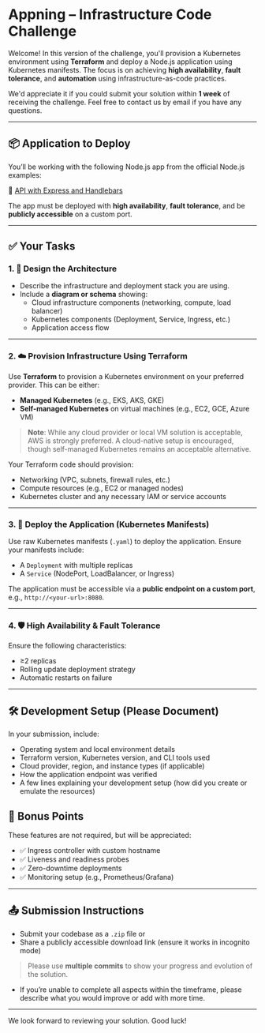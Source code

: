 # Appning – Infrastructure Code Challenge

Welcome! In this version of the challenge, you'll provision a Kubernetes environment using **Terraform** and deploy a Node.js application using Kubernetes manifests. The focus is on achieving **high availability**, **fault tolerance**, and **automation** using infrastructure-as-code practices.

We'd appreciate it if you could submit your solution within **1 week** of receiving the challenge. Feel free to contact us by email if you have any questions.

---

## 📦 Application to Deploy

You’ll be working with the following Node.js app from the official Node.js examples:

🔗 [API with Express and Handlebars](https://github.com/nodejs/examples/tree/main/servers/express/api-with-express-and-handlebars)

The app must be deployed with **high availability**, **fault tolerance**, and be **publicly accessible** on a custom port.

---

## ✅ Your Tasks

### 1. 📐 Design the Architecture
- Describe the infrastructure and deployment stack you are using.
- Include a **diagram or schema** showing:
  - Cloud infrastructure components (networking, compute, load balancer)
  - Kubernetes components (Deployment, Service, Ingress, etc.)
  - Application access flow

---

### 2. ☁️ Provision Infrastructure Using Terraform
Use **Terraform** to provision a Kubernetes environment on your preferred provider. This can be either:

- **Managed Kubernetes** (e.g., EKS, AKS, GKE)
- **Self-managed Kubernetes** on virtual machines (e.g., EC2, GCE, Azure VM)

> **Note**: While any cloud provider or local VM solution is acceptable, AWS is strongly preferred. A cloud-native setup is encouraged, though self-managed Kubernetes remains an acceptable alternative.

Your Terraform code should provision:
- Networking (VPC, subnets, firewall rules, etc.)
- Compute resources (e.g., EC2 or managed nodes)
- Kubernetes cluster and any necessary IAM or service accounts

---

### 3. 🚀 Deploy the Application (Kubernetes Manifests)
Use raw Kubernetes manifests (`.yaml`) to deploy the application. Ensure your manifests include:

- A `Deployment` with multiple replicas
- A `Service` (NodePort, LoadBalancer, or Ingress)

The application must be accessible via a **public endpoint on a custom port**, e.g., `http://<your-url>:8080`.

---

### 4. 🛡 High Availability & Fault Tolerance
Ensure the following characteristics:
- ≥2 replicas
- Rolling update deployment strategy
- Automatic restarts on failure

---

## 🛠 Development Setup (Please Document)

In your submission, include:
- Operating system and local environment details
- Terraform version, Kubernetes version, and CLI tools used
- Cloud provider, region, and instance types (if applicable)
- How the application endpoint was verified
- A few lines explaining your development setup (how did you create or emulate the resources)

## 🧪 Bonus Points

These features are not required, but will be appreciated:

- ✅ Ingress controller with custom hostname
- ✅ Liveness and readiness probes
- ✅ Zero-downtime deployments
- ✅ Monitoring setup (e.g., Prometheus/Grafana)

---

## 📤 Submission Instructions

- Submit your codebase as a `.zip` file or
- Share a publicly accessible download link (ensure it works in incognito mode)

> Please use **multiple commits** to show your progress and evolution of the solution.

 - If you’re unable to complete all aspects within the timeframe, please describe what you would improve or add with more time.

---

We look forward to reviewing your solution. Good luck!

